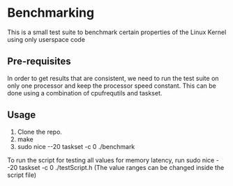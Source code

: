 # Benchmarking
This is a small test suite to benchmark certain properties of the Linux Kernel using only userspace code

## Pre-requisites
In order to get results that are consistent, we need to run the test suite on only one processor and keep the processor speed constant. This can be done using a combination of cpufrequtils and taskset.

## Usage
1. Clone the repo.
2. make
3. sudo nice --20 taskset -c 0 ./benchmark <listSize> <listStride>

To run the script for testing all values for memory latency, run
sudo nice --20 taskset -c 0 ./testScript.h (The value ranges can be changed inside the script file)


